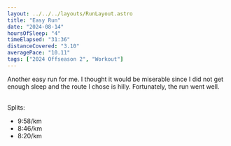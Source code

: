```yaml
---
layout: ../../../layouts/RunLayout.astro
title: "Easy Run"
date: "2024-08-14"
hoursOfSleep: "4"
timeElapsed: "31:36"
distanceCovered: "3.10"
averagePace: "10.11"
tags: ["2024 Offseason 2", "Workout"]
---
```


Another easy run for me. I thought it would be miserable since I did not get enough sleep and the route I chose is hilly. Fortunately, the run went well. <br/><br/>

Splits:

- 9:58/km
- 8:46/km
- 8:20/km

